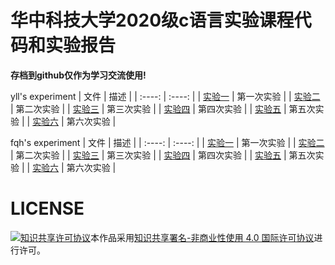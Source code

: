 # 华中科技大学2020级c语言实验课程代码和实验报告
**存档到github仅作为学习交流使用!**

yll's experiment 
|  文件   | 描述  |
|  :----:  | :----: |
| [实验一](https://github.com/yllhwa/cexperiment/tree/master/yll/1)  | 第一次实验 |
| [实验二](https://github.com/yllhwa/cexperiment/tree/master/yll/2)  | 第二次实验 |
| [实验三](https://github.com/yllhwa/cexperiment/tree/master/yll/3)  | 第三次实验 |
| [实验四](https://github.com/yllhwa/cexperiment/tree/master/yll/4)  | 第四次实验 |
| [实验五](https://github.com/yllhwa/cexperiment/tree/master/yll/5)  | 第五次实验 |
| [实验六](https://github.com/yllhwa/cexperiment/tree/master/yll/6)  | 第六次实验 |

fqh's experiment
|  文件   | 描述  |
|  :----:  | :----: |
| [实验一](https://github.com/2205794866/cexperiment/tree/master/fqh/1)  | 第一次实验 |
| [实验二](https://github.com/2205794866/cexperiment/tree/master/fqh/2)  | 第二次实验 |
| [实验三](https://github.com/2205794866/cexperiment/tree/master/fqh/3)  | 第三次实验 |
| [实验四](https://github.com/2205794866/cexperiment/tree/master/fqh/4)  | 第四次实验 |
| [实验五](https://github.com/2205794866/cexperiment/tree/master/fqh/5)  | 第五次实验 |
| [实验六](https://github.com/2205794866/cexperiment/tree/master/fqh/6)  | 第六次实验 |

# LICENSE

<a rel="license" href="http://creativecommons.org/licenses/by-nc/4.0/"><img alt="知识共享许可协议" style="border-width:0" src="https://i.creativecommons.org/l/by-nc/4.0/88x31.png" /></a>本作品采用<a rel="license" href="http://creativecommons.org/licenses/by-nc/4.0/">知识共享署名-非商业性使用 4.0 国际许可协议</a>进行许可。


